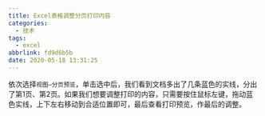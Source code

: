 ```yaml
---
title: Excel表格调整分页打印内容
categories:
  - 技术
tags:
  - excel
abbrlink: fd9d6b5b
date: 2020-05-18 13:31:25
---
```


依次选择`视图—分页预览`，单击选中后，我们看到文档多出了几条蓝色的实线，分出了第1页、第2页。如果我们想要调整打印的内容，只需要按住鼠标左键，拖动蓝色实线，上下左右移动到合适位置即可，最后查看打印预览，作最后的调整。